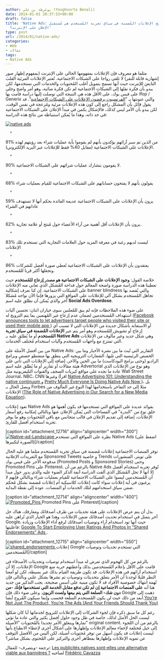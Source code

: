 ```yaml
---
author: يوغرطة بن علي (Youghourta Benali)
date: 2014-01-01 20:37:53+00:00
draft: false
title: 'Native Ads: هل ستُصبح الإعلانات المُضمنة في سياق تجربة المُستخدم هي مُستقبل
  الإعلان على الإنترنت؟'
type: post
url: /2014/01/native-ads/
categories:
- Web
- مقالات
tags:
- Native Ads
---
```


مثلما هو معروف فإن الإعلانات بمفهومها الحالي على الإنترنت (بمفهوم إظهار صور إشهارية قابلة للنقر) لا تلقى رواجا على الشبكات الاجتماعية. تُعتبر الإعلانات المرئية القلبَ النابضَ للإنترنت حيث أنها تسمح بتمويل أغلب المُحتويات والخدمات التي نستخدمها، لكن يبدو بأن فكرة نقلها إلى الشبكات الاجتماعية لم تكن فكرة صائبة، وهو أمر واضح وجلي على فيس بوك، على الأقل هذه هي النتيجة التي توصلت إليها دراسة قامت بها Ifop / Generix والتي عنونتها بـ "[الفرنسيون يرفضون الإعلانات على الشبكات الاجتماعية](http://www.generixgroup.com/fr/actualites/communiques/11199,etude-ifop-pub-reseaux-sociaux.htm)". قد يقول قائل بأن المشكل راجع إلى كون هذه الإعلانات مرئية ومُزعجة في نفس الوقت، لكن يبدو بأن الأمر ليس كذلك، فالإشكال يكمن في مبدأ الإعلان على الشبكات الاجتماعية في حد ذاته، وهذا ما يُمكن استنباطه من نتائج هذه الدراسة:




[![native ads](https://www.it-scoop.com/wp-content/uploads/2014/01/native-ads-.png)
](https://www.it-scoop.com/wp-content/uploads/2014/01/native-ads-.png)






 	  * 


81% من الذين تم سبر آرائهم يؤكدون بأنهم لم يقوموا بأية عمليات شراء بعد رؤيتهم لهذه الإعلانات على الشبكات الاجتماعية (مقابل 40% فقط للإعلانات عبر البريد الإلكتروني).



 	  * 


90% لا يقومون بتشارك عمليات شرائهم على الشبكات الاجتماعية.



 	  * 


68% يقولون بأنهم لا يفتحون حساباتهم على الشبكات الاجتماعية للقيام بعمليات شراء



 	  * 


59% يرون بأن الإعلانات على الشبكات الاجتماعية عديمة الفائدة بحكم أنها لا تستهدف عاداتهم في الشراء



 	  * 


62% يرون بأن الإعلانات أقل أهمية من آراء الأعضاء حول مُنتج أو علامة تجارية.



 	  * 


83% ليست لديهم رغبة في معرفة المزيد حول العلامات التجارية التي تستخدم تلك الإعلانات



 	  * 


86% يعتقدون بأن الإعلانات على الشبكات الاجتماعية تُعطي صورة أفضل للشركات وتجعلها أكثر قربا للمُستخدم.






خلاصة القول: **وجود الإعلانات على الشبكات الاجتماعية هو مصدر إزعاج للمُستخدم** حيث تعطينا هذه الدراسة صورة واضحة المعالم حول فداحة المُشكل الذي تعاني منه الإعلانات على الشبكات الاجتماعية. إن كنا نعرف إشكالية banner blindness والتي يُقصد بها تجاهل المُستخدم بشكل آلي للإعلانات على المواقع التي يزورها فإننا الآن نواجه مُشكلا آخر والذي يُمكن أن نطلق عليه اسم **Social Ads Overdose**.




على ضوء هذه الملاحظات فإنه لم يبق للمُعلنين سوى خياران اثنان: تحسين آليات استهداف المُستخدمين لضمان عدم إزعاج غير المُهتمين بما يتم الترويج له ([Facebook announces tools to let advertisers target people who visited their site or used their mobile app ](http://thenextweb.com/facebook/2013/10/15/facebook-announces-tools-let-advertisers-target-people-visited-site-used-mobile-app/)) أو الاستعانة بأشكال جديدة من الإعلانات التي لا تسبب أي إزعاج أو تشويش للمُستخدم وهو أمر يتم عبر **الإعلانات المُضمنة في سياق تجربة المُستخدم** أو ما يُطلق عليه بـ **Native Ads** وهي شكل جديد وغير مألوف من الإعلانات التي تمتزج مع واجهات المُستخدم وآليات استخدام مُختلف الخدمات.




من بين أفضل الأمثلة على Native Ads: التقارير التي تُبث ما بين نشرة الأخبار وما بين الحصص الرئيسية التي تليها، الشعارات الترويجية التي ينطق بها منشطو حصص وبرامج الراديو (وحتى برامج البودكاست) ما بين الحين والآخر، إضافة إلى الإعلانات التي تأتي على هيئة مقالات أو تقارير أو ما يُطلق عليه اسم Advertorial وهو نوع من الإعلانات الذي عادة ما نجده على مواقع كبريات الصحف والقنوات التليفزيونية مثل Wall Street Journal، NBC، CNN وغيرها (اقرأ [Native Advertising 101: Understanding the native continuum ](http://paidcontent.org/2013/09/22/native-advertising-101-understanding-the-native-continuum/)[و](http://paidcontent.org/2013/09/22/native-advertising-101-understanding-the-native-continuum/) [Pretty Much Everyone Is Doing Native Ads Now ](http://www.adweek.com/news/technology/pretty-much-everyone-doing-native-ads-now-150290))، بل ويصل الحال بـ Forbes مثلا إلى حد التفاخر باستخدامها لهذا النوع غير المألوف من الإعلانات ([The Role of Native Advertising in Our Search for a New Media Equation](http://www.forbes.com/sites/lewisdvorkin/2013/09/23/inside-forbes-the-role-of-native-advertising-in-our-search-for-a-new-media-equation/)).




تعود إعلانات Native Ads بفوائد عديدة على المواقع التي تستخدمها قد يكون أهمها هو خلق نوع من "الندرة" في المساحات التي يُمكن الإعلان عنها وبالتالي إمكانية رفع أسعار الإعلانات، إضافة إلى تقديم الإعلان في قالب متجانس مع باقي المُحتويات وهو ما يوفر تجربة استخدام أفضل للقارئ.




[caption id="attachment_12716" align="aligncenter" width="300"][![Native-ad-Landscape](https://www.it-scoop.com/wp-content/uploads/2014/01/Native-ad-Landscape-300x200.png)
](https://www.it-scoop.com/wp-content/uploads/2014/01/Native-ad-Landscape.png) نظرة على المواقع التي تستخدم Native Ads (اضغط على الصورة لتكبيرها)[/caption]


توفر المنصات الاجتماعية إعلانات مُضمنة في سياق تجربة المُستخدم مثلما هو عليه الحال مع التغريدات الإعلانية Sponsored Tweets و خاصية Trends على تويتر، المنشورات مدفوعة الأجر على فيس بوك (Promoted Posts و Sponsored Stories) وحتى Promoted Pins على Pinterest. بالرغم من أن Native Ads تُوفر تجربة استخدام أفضل إلا أنها لا تحل المُشكل الذي ألقت الدراسة آنفة الذكر الضوء عليه والذي يدور حول مبدأ أن المُستخدمين ليسوا على الشبكات الاجتماعية للقيام بعمليات شراء وبالتالي فإنهم لا يرغبون في أية إعلانات سواء كانت إعلانات كلاسيكية أم إعلانات مُضمنة بشكل مُحكم ضمن سياق استخدامهم لتلك الخدمات أو المنصات. عودة إلى نقطة البداية.




[caption id="attachment_12714" align="aligncenter" width="400"][![Promoted_Pins](https://www.it-scoop.com/wp-content/uploads/2014/01/Promoted_Pins.jpg)
](https://www.it-scoop.com/wp-content/uploads/2014/01/Promoted_Pins.jpg) Promoted Pins على Pinterest[/caption]


بدل أن يتم عرض الإعلانات على هيئة تحديثات من طرف أصدقائك ومعارفك، هناك حل آخر يتمثل في استخدام تحديث أصدقائك ضمن الإعلانات، وهذا هو الخيار الذي تُراهن عليه Google، حيث أنها تود استخدام آراء وتوصيات أصدقائك لرفع أداء الإعلانات وزيادة فاعليتها: [Google To Start Employing User Ratings And Photos In “Shared Endorsements” Ads ](http://techcrunch.com/2013/10/11/google-to-start-employing-user-ratings-and-photos-in-shared-endoresments-ads/).




[caption id="attachment_12715" align="aligncenter" width="550"][![shared_endorsements](https://www.it-scoop.com/wp-content/uploads/2014/01/shared_endorsements.png)
](https://www.it-scoop.com/wp-content/uploads/2014/01/shared_endorsements.png) إعلانات Google التي تستخدم تحديثات وتوصيات المُستخدمين[/caption]


بالرغم من كل الهجوم الذي تعرض له مبدأ استخدام توصيات وتحديثات الأصدقاء في الإعلانات، إلا أن Google قامت على الأقل بإعلام المُستخدمين بذلك وأعطتهم حرية منع استخدام آرائهم في هذه الإعلانات. قد تكون طريقة القيام بذلك غير بسيطة، لكن لو أمعنا النظر قليلا لوجدنا أن الأمر يتعلق بتحديثات وتوصيات تم نشرها بشكل علني وبالتالي فإن تُهمة انتهاك خصوصية الأفراد قد لا تكون مبنية على أسس صحيحة. يجب التذكير من جديد هنا أنه **على المنصات الاجتماعية إن لم تكن تدفع مقابل الخدمة التي تستخدمها فإنك -من دون شك- السلعة التي يتم بيعها ولست الزبون**. وعلى ضوء ذلك فإن Google ذهبت إلى أبعد من ذلك حيث لن يكون المُستخدم السلعة فحسب وإنما سيكون المُروج أيضا.[You’re Not Just The Product, You’re The Ads (And Your Friends Should Thank You)](http://techcrunch.com/2013/10/11/you-make-ads-better/)




رغم كل ما سبق ذكره فإن لجوء الشركات إلى الإعلانات للترويج لخدماتها أيا كان شكلها ليست الحل الأمثل لذلك، خاصة في ظل وجود حلول أفضل بكثير والتي عادة ما تؤتي ثمارها ويتعلق الأمر تحديدا بالمُحتويات "الأصيلة" original content. بالرغم من أن اللجوء إلى حيل مُختلفة لإخفاء معالم الإعلانات وإظهارها على أشكال أخرى لإعطاء الانطباع بأنها ليست إعلانات قد يكون أسهل من توفر مُحتويات أصيلة، لكن أليس من الأفضل التوقف عن تمويه الإعلانات وإظهارها بمظاهر أخرى والتركيز على المُحتوى بشكل مباشر؟




ترجمة -وبتصرف- للمقال: [Les publicités natives sont-elles une alternative viable aux bannières ?](http://www.mediassociaux.fr/2013/10/18/les-publicites-natives-vont-tuer-les-bannieres/) لصاحبه [Frédéric Cavazza](https://twitter.com/FredCavazza)
